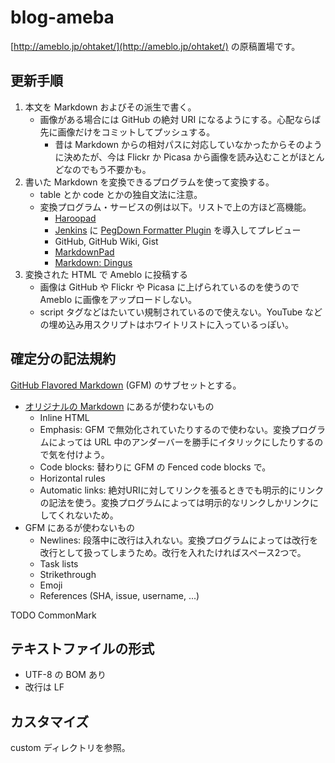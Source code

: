 ﻿blog-ameba
==========

[http://ameblo.jp/ohtaket/](http://ameblo.jp/ohtaket/) の原稿置場です。

更新手順
--------

1. 本文を Markdown およびその派生で書く。
    * 画像がある場合には GitHub の絶対 URI になるようにする。心配ならば先に画像だけをコミットしてプッシュする。
        * 昔は Markdown からの相対パスに対応していなかったからそのように決めたが、今は Flickr か Picasa から画像を読み込むことがほとんどなのでもう不要かも。
1. 書いた Markdown を変換できるプログラムを使って変換する。
    * table とか code とかの独自文法に注意。
    * 変換プログラム・サービスの例は以下。リストで上の方ほど高機能。
        * [Haroopad](http://pad.haroopress.com/)
        * [Jenkins](https://jenkins-ci.org/) に [PegDown Formatter Plugin](https://wiki.jenkins-ci.org/display/JENKINS/PegDown+Formatter+Plugin) を導入してプレビュー
        * GitHub, GitHub Wiki, Gist
        * [MarkdownPad](http://markdownpad.com/)
        * [Markdown: Dingus](http://daringfireball.net/projects/markdown/dingus)
1. 変換された HTML で Ameblo に投稿する
    * 画像は GitHub や Flickr や Picasa に上げられているのを使うので Ameblo に画像をアップロードしない。
    * script タグなどはたいてい規制されているので使えない。YouTube などの埋め込み用スクリプトはホワイトリストに入っているっぽい。

確定分の記法規約
----------------

[GitHub Flavored Markdown](https://help.github.com/articles/github-flavored-markdown/) (GFM) のサブセットとする。

* [オリジナルの Markdown](http://daringfireball.net/projects/markdown/) にあるが使わないもの
    * Inline HTML
    * Emphasis: GFM で無効化されていたりするので使わない。変換プログラムによっては URL 中のアンダーバーを勝手にイタリックにしたりするので気を付けよう。
    * Code blocks: 替わりに GFM の Fenced code blocks で。
    * Horizontal rules
    * Automatic links: 絶対URIに対してリンクを張るときでも明示的にリンクの記法を使う。変換プログラムによっては明示的なリンクしかリンクにしてくれないため。
* GFM にあるが使わないもの
    * Newlines: 段落中に改行は入れない。変換プログラムによっては改行を改行として扱ってしまうため。改行を入れたければスペース2つで。
    * Task lists
    * Strikethrough
    * Emoji
    * References (SHA, issue, username, ...)

TODO CommonMark

テキストファイルの形式
----------------------

* UTF-8 の BOM あり
* 改行は LF

カスタマイズ
------------

custom ディレクトリを参照。

